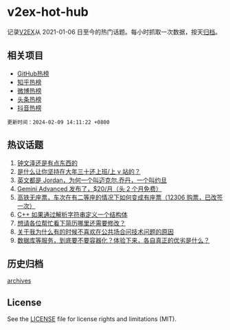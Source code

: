 # v2ex-hot-hub

 记录[V2EX](https://www.v2ex.com/)从 2021-01-06 日至今的热门话题。每小时抓取一次数据，按天[归档](archives)。
 
 ## 相关项目

- [GitHub热榜](https://github.com/lonnyzhang423/github-hot-hub)
- [知乎热榜](https://github.com/lonnyzhang423/zhihu-hot-hub)
- [微博热榜](https://github.com/lonnyzhang423/weibo-hot-hub)
- [头条热榜](https://github.com/lonnyzhang423/toutiao-hot-hub)
- [抖音热榜](https://github.com/lonnyzhang423/douyin-hot-hub)


 `更新时间：2024-02-09 14:11:22 +0800`

## 热议话题

1. [钟文泽还是有点东西的](https://www.v2ex.com/t/1015087)
1. [是什么让你坚持在大年三十还上班/上 v 站的？](https://www.v2ex.com/t/1015124)
1. [英文都是 Jordan，为何一个叫迈克尔.乔丹，一个叫约旦](https://www.v2ex.com/t/1015045)
1. [Gemini Advanced 发布了，$20/月（头 2 个月免费）](https://www.v2ex.com/t/1015075)
1. [高铁无座票，车次在有二等座的情况下如何变成有座票（12306 购票，已改签一次）](https://www.v2ex.com/t/1015056)
1. [C++ 如果通过解析字符串定义一个结构体](https://www.v2ex.com/t/1015079)
1. [想请各位帮忙看下简历哪里还需要修改？](https://www.v2ex.com/t/1015066)
1. [关于我为什么有的时候不喜欢在公共场合问技术问题的原因](https://www.v2ex.com/t/1015099)
1. [数据库等服务，到底要不要容器化？体验下来，各自真正的优劣是什么？](https://www.v2ex.com/t/1015122)

## 历史归档

[archives](archives)

## License

See the [LICENSE](LICENSE) file for license rights and limitations (MIT).
